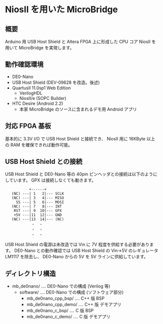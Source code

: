 NiosII を用いた MicroBridge
===========================

概要
----
Arduino 用 USB Host Shield と Altera FPGA 上に形成した CPU コア NiosII を用いて
MicroBridge を実現します。

動作確認環境
------------
* DE0-Nano
* USB Host Shield (DEV-09628 を改造。後述)
* QuartusII 11.0sp1 Web Edition
  * VerilogHDL
  * NiosII/e (SOPC Builder)
* HTC Desire (Android 2.2)
  * 本家 MicroBridge のソースに含まれるデモ用 Android アプリ

対応 FPGA 基板
--------------
基本的に 3.3V I/O で USB Host Shield と接続でき、
NiosII 用に 16KByte 以上の RAM を確保できれば動作可能。

USB Host Shield との接続
------------------------
USB Host Shield と DE0-Nano 等の 40pin ピンヘッダとの接続は以下のようにしています。
GPX は接続しなくても動きます。

               +------+
       (NC) ---| 1   2|--- SCLK
       (NC) ---| 3   4|--- MISO
         SS ---| 5   6|--- MOSI
       (NC) ---| 7   8|--- INT
        RST ---| 9  10|--- GPX
        +5V ---|11  12|--- GND
       (NC) ---|13  14|--- (NC)
                ・  ・ 
                ・  ・ 
                ・  ・ 

USB Host Shield の電源は未改造では Vin に 7V 程度を供給する必要があります。
DE0-Nano との動作確認では
USB Host Shield の Vin→5V のレギュレータ LM1117 を除去し、
DE0-Nano からの 5V を 5V ラインに供給しています。


ディレクトリ構造
----------------
* mb_de0nano/ .... DE0-Nano での構成 (Verilog 等)
  * software/ .... DE0-Nano での構成 (ソフトウェア部分)
    * mb_de0nano_cpp_bsp/ .... C++ 版 BSP
    * mb_de0nano_cpp_demo/ .... C++ 版 デモアプリ
    * mb_de0nano_c_bsp/ .... C 版 BSP
    * mb_de0nano_c_demo/ .... C 版 デモアプリ

